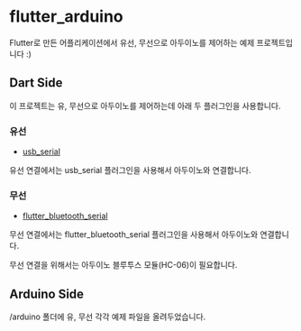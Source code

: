 # flutter_arduino

Flutter로 만든 어플리케이션에서 유선, 무선으로 아두이노를 제어하는 예제 프로젝트입니다 :)

## Dart Side

이 프로젝트는 유, 무선으로 아두이노를 제어하는데 아래 두 플러그인을 사용합니다.

### 유선
- [usb_serial](https://pub.dev/packages/usb_serial)


유선 연결에서는 usb_serial 플러그인을 사용해서 아두이노와 연결합니다.


### 무선
- [flutter_bluetooth_serial](https://pub.dev/packages/flutter_bluetooth_serial)

무선 연결에서는 flutter_bluetooth_serial 플러그인을 사용해서 아두이노와 연결합니다. 

무선 연결을 위해서는 아두이노 블루투스 모듈(HC-06)이 필요합니다.

## Arduino Side

/arduino 폴더에 유, 무선 각각 예제 파일을 올려두었습니다.